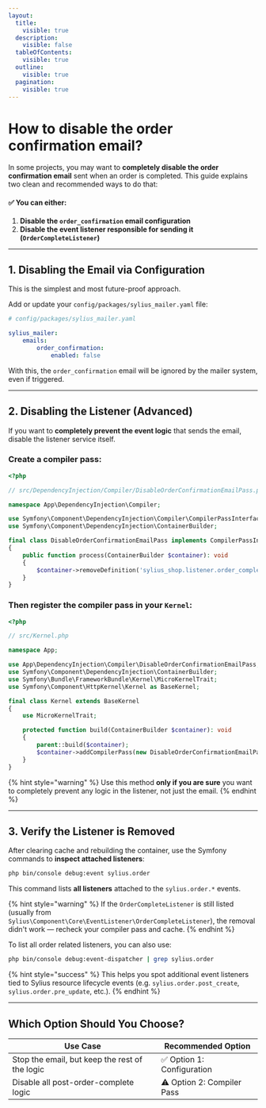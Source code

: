 ```yaml
---
layout:
  title:
    visible: true
  description:
    visible: false
  tableOfContents:
    visible: true
  outline:
    visible: true
  pagination:
    visible: true
---
```


# How to disable the order confirmation email?

In some projects, you may want to **completely disable the order confirmation email** sent when an order is completed. This guide explains two clean and recommended ways to do that:

#### ✅ You can either:

1. **Disable the `order_confirmation` email configuration**
2. **Disable the event listener responsible for sending it (`OrderCompleteListener`)**

***

## 1. Disabling the Email via Configuration

This is the simplest and most future-proof approach.

Add or update your `config/packages/sylius_mailer.yaml` file:

```yaml
# config/packages/sylius_mailer.yaml

sylius_mailer:
    emails:
        order_confirmation:
            enabled: false
```

With this, the `order_confirmation` email will be ignored by the mailer system, even if triggered.

***

## 2. Disabling the Listener (Advanced)

If you want to **completely prevent the event logic** that sends the email, disable the listener service itself.

### Create a compiler pass:

```php
<?php

// src/DependencyInjection/Compiler/DisableOrderConfirmationEmailPass.php

namespace App\DependencyInjection\Compiler;

use Symfony\Component\DependencyInjection\Compiler\CompilerPassInterface;
use Symfony\Component\DependencyInjection\ContainerBuilder;

final class DisableOrderConfirmationEmailPass implements CompilerPassInterface
{
    public function process(ContainerBuilder $container): void
    {
        $container->removeDefinition('sylius_shop.listener.order_complete');
    }
}
```

### Then register the compiler pass in your `Kernel`:

```php
<?php

// src/Kernel.php

namespace App;

use App\DependencyInjection\Compiler\DisableOrderConfirmationEmailPass;
use Symfony\Component\DependencyInjection\ContainerBuilder;
use Symfony\Bundle\FrameworkBundle\Kernel\MicroKernelTrait;
use Symfony\Component\HttpKernel\Kernel as BaseKernel;

final class Kernel extends BaseKernel
{
    use MicroKernelTrait;

    protected function build(ContainerBuilder $container): void
    {
        parent::build($container);
        $container->addCompilerPass(new DisableOrderConfirmationEmailPass());
    }
}
```

{% hint style="warning" %}
&#x20;Use this method **only if you are sure** you want to completely prevent any logic in the listener, not just the email.
{% endhint %}

***

## 3. Verify the Listener is Removed

After clearing cache and rebuilding the container, use the Symfony commands to **inspect attached listeners**:

```bash
php bin/console debug:event sylius.order
```

This command lists **all listeners** attached to the `sylius.order.*` events.

{% hint style="warning" %}
If the `OrderCompleteListener` is still listed (usually from `Sylius\Component\Core\EventListener\OrderCompleteListener`), the removal didn't work — recheck your compiler pass and cache.
{% endhint %}

To list all order related listeners, you can also use:

```bash
php bin/console debug:event-dispatcher | grep sylius.order
```

{% hint style="success" %}
This helps you spot additional event listeners tied to Sylius resource lifecycle events (e.g. `sylius.order.post_create`, `sylius.order.pre_update`, etc.).
{% endhint %}

***

## Which Option Should You Choose?

| Use Case                                       | Recommended Option         |
| ---------------------------------------------- | -------------------------- |
| Stop the email, but keep the rest of the logic | ✅ Option 1: Configuration  |
| Disable all post-order-complete logic          | ⚠️ Option 2: Compiler Pass |

